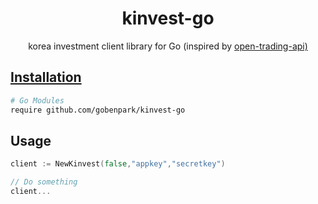 <p align="center">
<h1 align="center">kinvest-go</h1>
<p align="center">korea investment client library for Go (inspired by <a href="https://github.com/koreainvestment/open-trading-api">open-trading-api)</p>
</p>


## Installation

```bash
# Go Modules
require github.com/gobenpark/kinvest-go
```


## Usage

```go
client := NewKinvest(false,"appkey","secretkey")

// Do something
client... 
```